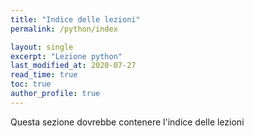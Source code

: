 ```yaml
---
title: "Indice delle lezioni"
permalink: /python/index

layout: single
excerpt: "Lezione python"
last_modified_at: 2020-07-27
read_time: true
toc: true
author_profile: true
---
```


Questa sezione dovrebbe contenere l'indice delle lezioni